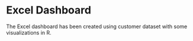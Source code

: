 # Excel Dashboard
The Excel dashboard has been created using customer dataset with some visualizations in R.
